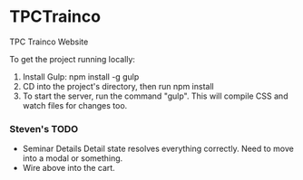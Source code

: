 # TPCTrainco
TPC Trainco Website

To get the project running locally:
1. Install Gulp: npm install -g gulp
2. CD into the project's directory, then run npm install
3. To start the server, run the command "gulp". This will compile CSS and watch files for changes too.


### Steven's TODO
- Seminar Details Detail state resolves everything correctly. Need to move into a modal or something.
- Wire above into the cart.
